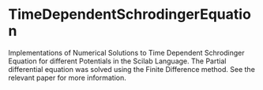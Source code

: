 # TimeDependentSchrodingerEquation

Implementations of Numerical Solutions to Time Dependent Schrodinger Equation for different Potentials in the Scilab Language. The Partial differential equation was solved using the Finite Difference method. See the relevant paper for more information.
